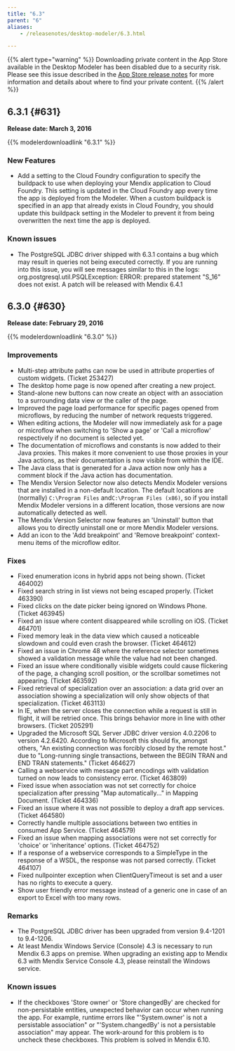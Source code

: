 ```yaml
---
title: "6.3"
parent: "6"
aliases:
    - /releasenotes/desktop-modeler/6.3.html

---
```


{{% alert type="warning" %}}
Downloading private content in the App Store available in the Desktop Modeler has been disabled due to a security risk. Please see this issue described in the [App Store release notes](../app-store/index#private-fix) for more information and details about where to find your private content.
{{% /alert %}}

## 6.3.1 {#631}

**Release date: March 3, 2016**

{{% modelerdownloadlink "6.3.1" %}}

### New Features

*   Add a setting to the Cloud Foundry configuration to specify the buildpack to use when deploying your Mendix application to Cloud Foundry. This setting is updated in the Cloud Foundry app every time the app is deployed from the Modeler. When a custom buildpack is specified in an app that already exists in Cloud Foundry, you should update this buildpack setting in the Modeler to prevent it from being overwritten the next time the app is deployed.

### Known issues

*   The PostgreSQL JDBC driver shipped with 6.3.1 contains a bug which may result in queries not being executed correctly. If you are running into this issue, you will see messages similar to this in the logs: org.postgresql.util.PSQLException: ERROR: prepared statement "S_16" does not exist. A patch will be released with Mendix 6.4.1

## 6.3.0 {#630}

**Release date: February 29, 2016**

{{% modelerdownloadlink "6.3.0" %}}

### Improvements

*   Multi-step attribute paths can now be used in attribute properties of custom widgets. (Ticket 253427)
*   The desktop home page is now opened after creating a new project.
*   Stand-alone new buttons can now create an object with an association to a surrounding data view or the caller of the page.
*   Improved the page load performance for specific pages opened from microflows, by reducing the number of network requests triggered.
*   When editing actions, the Modeler will now immediately ask for a page or microflow when switching to 'Show a page' or 'Call a microflow' respectively if no document is selected yet.
*   The documentation of microflows and constants is now added to their Java proxies. This makes it more convenient to use those proxies in your Java actions, as their documentation is now visible from within the IDE.
*   The Java class that is generated for a Java action now only has a comment block if the Java action has documentation.
*   The Mendix Version Selector now also detects Mendix Modeler versions that are installed in a non-default location. The default locations are (normally) `C:\Program Files` and`C:\Program Files (x86)`, so if you install Mendix Modeler versions in a different location, those versions are now automatically detected as well.
*   The Mendix Version Selector now features an 'Uninstall' button that allows you to directly uninstall one or more Mendix Modeler versions.
*   Add an icon to the 'Add breakpoint' and 'Remove breakpoint' context-menu items of the microflow editor.

### Fixes

*   Fixed enumeration icons in hybrid apps not being shown. (Ticket 464002)
*   Fixed search string in list views not being escaped properly. (Ticket 463390)
*   Fixed clicks on the date picker being ignored on Windows Phone. (Ticket 463945)
*   Fixed an issue where content disappeared while scrolling on iOS. (Ticket 464701)
*   Fixed memory leak in the data view which caused a noticeable slowdown and could even crash the browser. (Ticket 464612)
*   Fixed an issue in Chrome 48 where the reference selector sometimes showed a validation message while the value had not been changed.
*   Fixed an issue where conditionally visible widgets could cause flickering of the page, a changing scroll position, or the scrollbar sometimes not appearing. (Ticket 463592)
*   Fixed retrieval of specialization over an association: a data grid over an association showing a specialization will only show objects of that specialization. (Ticket 463113)
*   In IE, when the server closes the connection while a request is still in flight, it will be retried once. This brings behavior more in line with other browsers. (Ticket 205291)
*   Upgraded the Microsoft SQL Server JDBC driver version 4.0.2206 to version 4.2.6420\. According to Microsoft this should fix, amongst others, "An existing connection was forcibly closed by the remote host." due to "Long-running single transactions, between the BEGIN TRAN and END TRAN statements." (Ticket 464627)
*   Calling a webservice with message part encodings with validation turned on now leads to consistency error. (Ticket 463809)
*   Fixed issue when association was not set correctly for choice specialization after pressing "Map automatically..." in Mapping Document. (Ticket 464336)
*   Fixed an issue where it was not possible to deploy a draft app services. (Ticket 464580)
*   Correctly handle multiple associations between two entities in consumed App Service. (Ticket 464579)
*   Fixed an issue when mapping associations were not set correctly for 'choice' or 'inheritance' options. (Ticket 464752)
*   If a response of a webservice corresponds to a SimpleType in the response of a WSDL, the response was not parsed correctly. (Ticket 464107)
*   Fixed nullpointer exception when ClientQueryTimeout is set and a user has no rights to execute a query.
*   Show user friendly error message instead of a generic one in case of an export to Excel with too many rows.

### Remarks

*   The PostgreSQL JDBC driver has been upgraded from version 9.4-1201 to 9.4-1206.
*   At least Mendix Windows Service (Console) 4.3 is necessary to run Mendix 6.3 apps on premise. When upgrading an existing app to Mendix 6.3 with Mendix Service Console 4.3, please reinstall the Windows service.

### Known issues

*   If the checkboxes 'Store owner' or 'Store changedBy' are checked for non-persistable entities, unexpected behavior can occur when running the app. For example, runtime errors like "'System.owner' is not a persistable association" or "'System.changedBy' is not a persistable association" may appear. The work-around for this problem is to uncheck these checkboxes. This problem is solved in Mendix 6.10.
